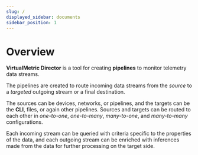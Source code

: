 ```yaml
---
slug: /
displayed_sidebar: documents
sidebar_position: 1
---
```


# Overview

**VirtualMetric Director** is a tool for creating **pipelines** to monitor telemetry data streams.

The pipelines are created to route incoming data streams from the _source_ to a _targeted_ outgoing stream or a final destination.

The sources can be devices, networks, or pipelines, and the targets can be the **CLI**, files, or again other pipelines. Sources and targets can be routed to each other in _one-to-one_, _one-to-many_, _many-to-one_, and _many-to-many_ configurations.

Each incoming stream can be queried with criteria specific to the properties of the data, and each outgoing stream can be enriched with inferences made from the data for further processing on the target side.

